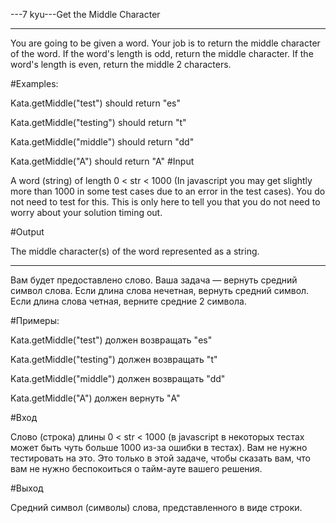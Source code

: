 ---7 kyu---Get the Middle Character

---

You are going to be given a word. Your job is to return the middle character of the word. If the word's length is odd, return the middle character. If the word's length is even, return the middle 2 characters.

#Examples:

Kata.getMiddle("test") should return "es"

Kata.getMiddle("testing") should return "t"

Kata.getMiddle("middle") should return "dd"

Kata.getMiddle("A") should return "A"
#Input

A word (string) of length 0 < str < 1000 (In javascript you may get slightly more than 1000 in some test cases due to an error in the test cases). You do not need to test for this. This is only here to tell you that you do not need to worry about your solution timing out.

#Output

The middle character(s) of the word represented as a string.

---

Вам будет предоставлено слово. Ваша задача — вернуть средний символ слова. Если длина слова нечетная, вернуть средний символ. Если длина слова четная, верните средние 2 символа.

#Примеры:

Kata.getMiddle("test") должен возвращать "es"

Kata.getMiddle("testing") должен возвращать "t"

Kata.getMiddle("middle") должен возвращать "dd"

Kata.getMiddle("A") должен вернуть "A"

#Вход

Слово (строка) длины 0 < str < 1000 (в javascript в некоторых тестах может быть чуть больше 1000 из-за ошибки в тестах). Вам не нужно тестировать на это. Это только в этой задаче, чтобы сказать вам, что вам не нужно беспокоиться о тайм-ауте вашего решения.

#Выход

Средний символ (символы) слова, представленного в виде строки.
